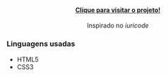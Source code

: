<h4 align="center"><a href="https://bio-tau.vercel.app/">Clique para visitar o projeto!</a></h4>

<p align="center">Inspirado no <i>iuricode</i></p>

<h3>Linguagens usadas</h3>
<ul>
 <li>HTML5
 <li>CSS3
</ul>
